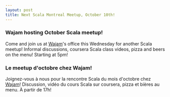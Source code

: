 ```yaml
---
layout: post
title: Next Scala Montreal Meetup, October 10th!
---
```


### Wajam hosting October Scala meetup!

Come and join us at [Wajam](http://www.wajam.com)'s office this Wednesday for another Scala meetup! Informal discussions, coursera Scala class videos, pizza and beers on the menu! Starting at 5pm!

### Le meetup d'octobre chez Wajam!

Joignez-vous à nous pour la rencontre Scala du mois d'octobre chez [Wajam](http://www.wajam.com)! Discussion, vidéo du cours Scala sur coursera, pizza et bières au menu. À partir de 17h!

